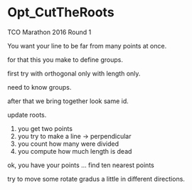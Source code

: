 # Opt_CutTheRoots
TCO Marathon 2016 Round 1 

You want your line to be far from many points at once.

for that this you make to define groups.

first try with orthogonal only with length only.

need to know groups.

after that we bring together look same id.

update roots.

1) you get two points
2) you try to make a line -> perpendicular
3) you count how many were divided
4) you compute how much length is dead

ok, you have your points ... find ten nearest points

try to move some rotate gradus a little in different directions.

